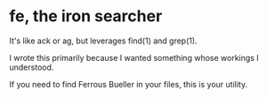 # fe, the iron searcher

It's like ack or ag, but leverages find(1) and grep(1).

I wrote this primarily because I wanted something whose workings I
understood.

If you need to find Ferrous Bueller in your files, this is your
utility.
